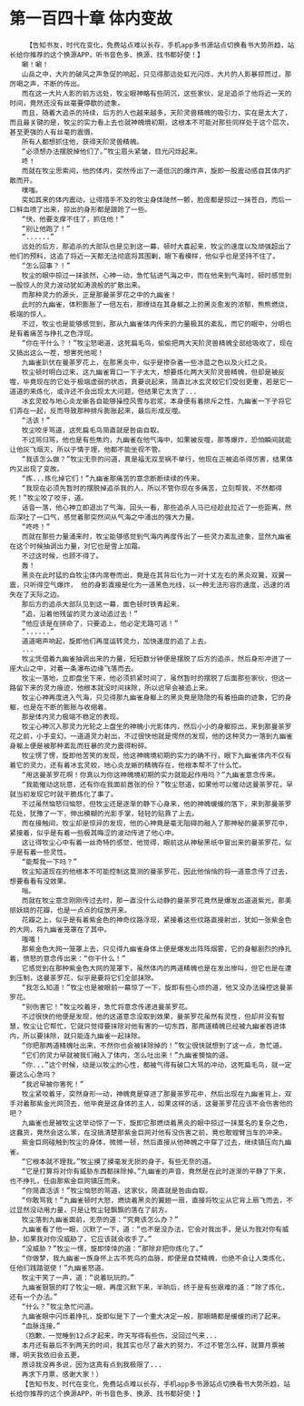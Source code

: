 # 第一百四十章 体内变故
        【告知书友，时代在变化，免费站点难以长存，手机app多书源站点切换看书大势所趋，站长给你推荐的这个换源APP，听书音色多、换源、找书都好使！】
       唰！唰！
       山岳之中，大片的破风之声急促的响起，只见得那远处虹光闪烁，大片的人影暴掠而过，那厉喝之声，不断的传出。
       而在这一大片人影的前方远处，牧尘眼神略有些阴沉，这些家伙，足足追杀了他将近一天的时间，竟然还没有丝毫要停歇的迹象。
       而且，随着大追杀的持续，后方的人也越来越多，天阶灵兽精魄的吸引力，实在是太大了，而且最关键的是，牧尘的实力看上去也就神魄境初期，这根本不可能对那些同样处于这个层次，甚至更强的人有丝毫的震慑。
       所有人都想抓住他，获得天阶灵兽精魄。
       “必须想办法摆脱掉他们了。”牧尘眉头紧皱，目光闪烁起来。
       咚！
       而就在牧尘思索间，他的体内，突然传出了一道低沉的爆炸声，旋即一股震动感自其体内扩散而开。
       噗嗤。
       突如其来的体内震动，让得措手不及的牧尘身体陡然一颤，脸庞都是掠过一抹苍白，而后一口鲜血喷了出来，掠出的身形都是踉跄了一些。
       “快，他要支撑不住了，抓住他！”
       “别让他跑了！”
       “......”
       远处的后方，那追杀的大部队也是见到这一幕，顿时大喜起来，牧尘的速度以及顽强超出了他们的预料，这追了将近一天都无法彻底将其围剿，眼下看模样，他似乎也是坚持不住了。
       “怎么回事？！”
       牧尘的眼中掠过一抹骇然，心神一动，急忙钻进气海之中，而在他来到气海时，顿时感觉到一股惊人的灵力波动犹如涛浪般的扩散出来。
       而那种灵力的源头，正是那曼荼罗花之中的九幽雀！
       此时的九幽雀，体积膨胀了一倍左右，那缭绕在其身躯之上的黑炎愈发的浓郁，熊熊燃烧，极端的惊人。
       不过，牧尘也是能够感觉到，那从九幽雀体内传来的力量极其的紊乱，而它的眼中，分明也是有着痛苦与挣扎之色浮现。
       “你在干什么？！”牧尘怒喝道，这死扁毛鸟，偷偷把两大天阶灵兽精魄全部给吸收了，现在又搞出这么一茬，想害死他呢！
       九幽雀趴伏在曼荼罗花上，在那黑炎中，似乎是掺杂着一些冰蓝之色以及火红之炎。
       牧尘顿时明白过来，这九幽雀胃口一下子太大，想要炼化两大天阶灵兽精魄，但却是被反噬，毕竟现在的它处于极端虚弱的状态，真要说起来，简直比冰玄灵蛟它们受创更重，若是它一道道的来炼化，或许还不会出现太大问题，但结果它太贪了...
       冰玄灵蛟与地心炎龙蜥各自能够操控风雪与岩浆，本身便有着排斥之性，九幽雀一下子将它们弄在一起，反而导致那种排斥膨胀起来，最后形成反噬。
       “活该！”
       牧尘咬牙骂道，这死扁毛鸟简直就是咎由自取。
       不过骂归骂，他也是有些焦灼，九幽雀在他气海中，如果被反噬，那等爆炸，恐怕瞬间就能让他灰飞烟灭，所以于情于理，他都不能坐视不管。
       “我该怎么做？”牧尘无奈的问道，真是福无双至祸不单行，他现在正被追杀得厉害，结果体内又出现了变故。
       “炼...炼化掉它们！”九幽雀那痛苦的意念断断续续的传来。
       “我现在必须先暂时的摆脱掉追杀我的人，所以不管你现在多痛苦，立刻帮我，不然都得死！”牧尘咬了咬牙，道。
       话音一落，他心神立即退出了气海，回头一看，那些追杀人马已经趁此拉近了一些距离，然后深吐了一口气，感觉着那突然间从气海之中涌出的强大力量。
       “咚咚！”
       而就在那些力量涌来时，牧尘能够感觉到气海内再度传出了一些灵力紊乱迹象，显然九幽雀在这个时候抽调出力量，对它也是雪上加霜。
       不过这时候，也顾不得了。
       轰！
       黑炎在此时猛的自牧尘体内席卷而出，竟是在其背后化为一对十丈左右的黑炎双翼，双翼一震，只听得空气爆炸， 他的身影直接是化为一道黑色光线，以一种无法形容的速度，迅速的消失在了天际之边。
       那后方的追杀大部队见到这一幕，面色顿时铁青起来。
       “追，沿着他残留的灵力波动追过去！”
       “他应该是在拼命了，只要追上，他必定无路可逃！”
       “......”
       道道喝声响起，旋即他们再度运转灵力，加快速度的追了上去。
       ...
       牧尘凭借着九幽雀抽调出来的力量，短短数分钟便是摆脱了后方的追杀，然后身形冲进了一座大山之中，对着一条瀑布边缘飞落而去。
       牧尘一落地，立即盘坐下来，他必须抓紧时间了，虽然暂时的摆脱了后面那些家伙，但这一路留下来的灵力痕迹，他根本就没时间抹除，所以迟早会被追上来。
       牧尘心神再度进入气海，只见得那九幽雀身躯上的黑炎竟是隐隐的有着扭曲的迹象，它的身躯，也是在不断的膨胀与收缩着。
       那是体内灵力极端不稳定的表现。
       牧尘心神沉入那灵力光轮之上盘坐的神魄小光影体内，然后小小的身躯掠出，来到那曼荼罗花之前，小手变幻，一道道灵力射出，不过很快他就是愕然的发现，他的这种灵力一落到九幽雀身躯上便是被那种紊乱而狂暴的灵力震得粉碎。
       牧尘愣了愣，旋即他苦笑的发现，他这神魄境初期的实力的确不行，眼下九幽雀体内不仅有着它的灵力，还有着冰玄灵蛟，地心炎龙蜥的精魄存在，他根本帮不了什么忙。
       “用这曼荼罗花啊！你真以为你这神魄境初期的实力就能起作用吗？”九幽雀意念传来。
       “我能催动这玩意，还有你在我面前嚣张的份？”牧尘怒道，如果他可以催动这曼荼罗花，早就当初发现它时就干脆炼化了事了。
       不过虽然恼怒归恼怒，但牧尘还是逐渐的静下心身来，他的神魄缓缓的落下，来到那曼荼罗花处，犹豫了一下，伸出模糊的光影手掌，轻轻的贴靠了上去。
       而在接触间，牧尘却是惊异的发现，他的心神竟是毫无阻碍的融入了那神秘的曼荼罗花中，紧接着，似乎是有着一些极其晦涩的波动传进了他心中。
       这让得牧尘心中有着一丝奇特的感觉，他觉得，眼前这从神秘黑纸中冒出来的曼荼罗花，似乎是有着一些灵性。
       “能帮我一下吗？”
       牧尘知道现在的他根本不可能控制这莫测的曼荼罗花，因此他悄悄的将一道意念传了过去，想要看看有没效果。
       嗡。
       而就在牧尘意念刚刚传过去时，那一直没什么动静的曼荼罗花竟然是爆发出道道紫光，那美丽妖娆的花瓣，也是一点点的绽放开来。
       花瓣之上，似乎是有着紫金色的神奇纹路浮现，紧接着这些纹路直接射出，犹如一张紫金色的大网，将九幽雀笼罩在了其中。
       嗤嗤！
       那紫金色大网一笼罩上去，只见得九幽雀身体上便是爆发出阵阵烟雾，它的身躯剧烈的挣扎着，愤怒的意念传出来：“你干什么！”
       它感觉到在那种紫金色大网的笼罩下，虽然体内的两道精魄也是在发出惨叫，但它也是在遭到压制，这曼荼罗花，似乎是要将它们全部抹除。
       “我怎么知道！”牧尘也是被眼前一幕惊了一下，旋即有些心烦的道，他又没办法操控这曼荼罗花。
       “别伤害它！”牧尘咬着牙，急忙将意念传递进曼荼罗花。
       不过很快的他便是发现，他的这道意念没取到效果，曼荼罗花虽然有灵性，但却并没有智慧，牧尘让它帮忙，它就只觉得要抹除对他有害的一切东西，那两道精魄已经被九幽雀吞进体内，所以要抹除，就只能连九幽雀一起抹除。
       “你把那两道精魄吐出来，不然你也会被抹除掉的！”牧尘很快就想到了这一点，急忙道。
       “它们的灵力早就被我们融入了体内，怎么吐出来！”九幽雀懊恼的道。
       “你...”这个时候，绕是以牧尘的心性，都被气得有破口大骂的冲动，这死扁毛鸟，就一定要这么心急吗？
       “我迟早被你害死！”
       牧尘紧咬着牙，突然身形一动，神魄竟是穿进了那曼荼罗花中，然后出现在九幽雀背上，双手对着那紫金光网顶去，他毕竟是这身体的主人，如果这样的话，这曼荼罗花应该不会伤害他的吧？
       九幽雀也是被牧尘这举动惊了一下，旋即它那燃烧着黑炎的眼中掠过一抹莫名的复杂之色，这蠢货，竟然会这么笨，在没搞清楚那紫金巨网对他有没伤害之前，竟也敢螳臂当车的冲来。
       紫金巨网碰触到牧尘的身体，微微一顿，然后直接从他神魄之中穿了过去，继续镇压向九幽雀。
       “它根本就不理我。”牧尘摸了摸毫发无损的身子，有些无奈的道。
       “它是打算将对你有威胁东西都抹除掉。”九幽雀的声音，竟然是在此时逐渐的平静了下来，也不挣扎，任由那紫金巨网镇压而来。
       “你简直活该！”牧尘恼怒的骂道，这家伙，简直就是咎由自取。
       “你敢骂我！”九幽雀顿时大怒，燃烧着黑炎的翼翅一扇，直接将牧尘从它背上扇飞而去，不过显然没动用力量，只是让牧尘轻飘飘的落在了前方。
       牧尘落到九幽雀面前，无奈的道：“究竟该怎么办？”
       九幽雀看了他一眼，沉默了一下，道：“也不是没办法，它会对我出手，是认为我对你有威胁，如果我对你没威胁了，它应该就会收手了。”
       “没威胁？”牧尘一愣，旋即悻悻的道：“那除非把你炼化了。”
       “你做梦，我九幽雀一族身怀上古不死鸟的血脉，即便是自焚精魄，也绝不会让人类炼化，任他们践踏驱使！”九幽雀怒道。
       牧尘干笑了一声，道：“说着玩玩的。”
       九幽雀狠狠的盯了牧尘一眼，再度沉默下来，半晌后，终于是有些艰难的道：“除了炼化，还有一个办法。”
       “什么？”牧尘急忙问道。
       九幽雀眼中闪烁着挣扎，旋即似是下了一个重大决定一般，那眼睛都是缓缓的闭了起来。
       “血脉连接。”
       （抱歉，一觉睡到12点才起来，昨天写得有些伤，没回过气来...
       本月还有最后不到两天的时间，我其实也尽了最大的努力，不过不管怎么样，就算月票被爆，明天我依旧会五更。
       原谅我没再多说，因为这真有点到我极限了...
       再求下月票，感谢大家！）
       【告知书友，时代在变化，免费站点难以长存，手机app多书源站点切换看书大势所趋，站长给你推荐的这个换源APP，听书音色多、换源、找书都好使！】